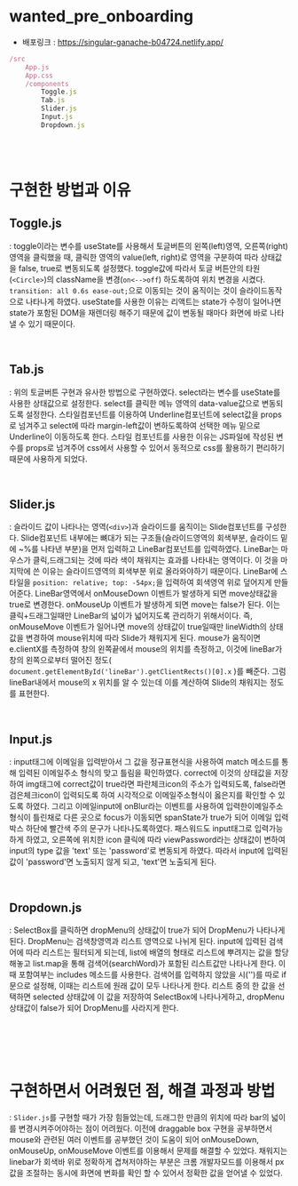 # wanted_pre_onboarding

- 배포링크 : https://singular-ganache-b04724.netlify.app/

```js
/src
	App.js
	App.css
	/components
		Toggle.js
		Tab.js
		Slider.js
		Input.js
		Dropdown.js
```

<br /> <br />

# 구현한 방법과 이유

## Toggle.js
: toggle이라는 변수를 useState를 사용해서 토글버튼의 왼쪽(left)영역, 오른쪽(right)영역을 클릭했을 때, 클릭한 영역의 value(left, right)로 영역을 구분하여 따라 상태값을 false, true로 변동되도록 설정했다. toggle값에 따라서 토글 버튼안의 타원(`<Circle>`)의 className을 변경(`on<-->off`) 하도록하여 위치 변경을 시켰다. ` transition: all 0.6s ease-out;`으로 이동되는 것이 움직이는 것이 슬라이드동작으로 나타나게 하였다. useState를 사용한 이유는 리액트는 state가 수정이 일어나면 state가 포함된 DOM을 재렌더링 해주기 때문에 값이 변동될 때마다 화면에 바로 나타낼 수 있기 때문이다.

<br /> 

## Tab.js
: 위의 토글버튼 구현과 유사한 방법으로 구현하였다. select라는 변수를 useState를 사용한 상태값으로 설정한다. select를 클릭한 메뉴 영역의 data-value값으로 변동되도록 설정한다. 스타일컴포넌트를 이용하여 Underline컴포넌트에 select값을 props로 넘겨주고 select에 따라 margin-left값이 변하도록하여 선택한 메뉴 밑으로 Underline이 이동하도록 한다. 스타일 컴포넌트를 사용한 이유는 JS파일에 작성된 변수를 props로 넘겨주어 css에서 사용할 수 있어서 동적으로 css를 활용하기 편리하기때문에 사용하게 되었다. 

<br /> 

## Slider.js
: 슬라이드 값이 나타나는 영역(`<div>`)과 슬라이드를 움직이는 Slide컴포넌트를 구성한다. Slide컴포넌트 내부에는 뼈대가 되는 구조들(슬라이드영역의 회색부분, 슬라이드 밑에 ~%를 나타낸 부분)을 먼저 입력하고 LineBar컴포넌트를 입력하였다. LineBar는 마우스가 클릭,드래그되는 것에 따라 색이 채워지는 효과를 나타내는 영역이다. 이 것을 마지막에 쓴 이유는 슬라이드영역의 회색부분 위로 올라와야하기 때문이다. LineBar에 스타일을 `position: relative; top: -54px;`을 입력하여 회색영역 위로 덮어지게 만들어준다. 
LineBar영역에서 onMouseDown 이벤트가 발생하게 되면 move상태값을 true로 변경한다. onMouseUp 이벤트가 발생하게 되면 move는 false가 된다. 이는 클릭+드래그일때만 LineBar의 넓이가 넓어지도록 관리하기 위해서이다. 즉, onMouseMove 이벤트가 일어나면 move의 상태값이 true일때만 lineWidth의 상태값을 변경하여 mouse위치에 따라 Slide가 채워지게 된다.
mouse가 움직이면 e.clientX를 측정하여 창의 왼쪽끝에서 mouse의 위치를 측정하고, 이것에 lineBar가 창의 왼쪽으로부터 떨어진 정도( `document.getElementById('lineBar').getClientRects()[0].x` )를 빼준다. 그럼 lineBar내에서 mouse의 x 위치를 알 수 있는데 이를 계산하여 Slide의 채워지는 정도를 표현한다.

<br /> 

## Input.js
: input태그에 이메일을 입력받아서 그 값을 정규표현식을 사용하여 match 메소드를 통해 입력된 이메일주소 형식의 맞고 틀림을 확인하였다. correct에 이것의 상태값을 저장하여 img태그에 correct값이 true라면 파란체크icon의 주소가 입력되도록, false라면 검은체크icon이 입력되도록 하여 시각적으로 이메일주소형식이 옳은지를 확인할 수 있도록 하였다. 그리고 이메일input에 onBlur라는 이벤트를 사용하여 입력한이메일주소형식이 틀린채로 다른 곳으로 focus가 이동되면 spanState가 true가 되어 이메일 입력박스 하단에 빨간색 주의 문구가 나타나도록하였다. 패스워드도 input태그로 입력가능하게 하였고, 오른쪽에 위치한 icon 클릭에 따라 viewPassword라는 상태값이 변하여 input의 type 값을 'text' 또는 'password'로 변동되게 하였다. 따라서 input에 입력된 값이 'password'면 노출되지 않게 되고, 'text'면 노출되게 된다.  

<br /> 

## Dropdown.js
: SelectBox를 클릭하면 dropMenu의 상태값이 true가 되어 DropMenu가 나타나게 된다. DropMenu는 검색창영역과 리스트 영역으로 나뉘게 된다. input에 입력된 검색어에 따라 리스트는 필터되게 되는데, list에 배열의 형태로 리스트에 뿌려지는 값을 할당해놓고 list.map을 통해 검색어(searchWord)가 포함된 리스트값만 나타나게 한다. 이 때 포함여부는 includes 메소드를 사용한다. 검색어를 입력하지 않았을 시('')를 따로 if문으로 설정해, 이때는 리스트에 원래 값이 모두 나타나게 한다.
리스트 중의 한 값을 선택하면 selected 상태값에 이 값을 저장하여 SelectBox에 나타나게하고, dropMenu 상태값이 false가 되어 DropMenu를 사라지게 한다. 

<br /> 

<br /> <br />

# 구현하면서 어려웠던 점, 해결 과정과 방법 
: `Slider.js`를 구현할 때가 가장 힘들었는데, 드래그한 만큼의 위치에 따라 bar의 넓이를 변경시켜주어야하는 점이 어려웠다. 이전에 draggable box 구현을 공부하면서 mouse와 관련된 여러 이벤트를 공부했던 것이 도움이 되어 onMouseDown, onMouseUp, onMouseMove 이벤트를 이용해서 문제를 해결할 수 있었다. 채워지는 linebar가 회색바 위로 정확하게 겹쳐저야하는 부분은 크롬 개발자모드를 이용해서 px값을 조절하는 동시에 화면에 변화를 확인 할 수 있어서 정확한 값을 얻어낼 수 있었다.



		
		
